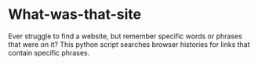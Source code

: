 # What-was-that-site
Ever struggle to find a website, but remember specific words or phrases that were on it? This python script searches browser histories for links that contain specific phrases.
